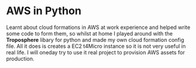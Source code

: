 # AWS in Python
Learnt about cloud formations in AWS at work experience and helped write some code to form them, so whilst at home I played around with the **Troposphere** libary for python and made my own cloud formation config file. All it does is creates a EC2 t4Micro instance so it is not very useful in real life. I will oneday try to use it real project to provision AWS assets for production.

